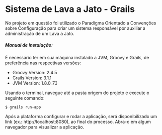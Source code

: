 # Sistema de Lava a Jato - Grails

No projeto em questão foi utilizado o Paradigma Orientado a Convenções sobre Configuração para criar um sistema responsável por auxiliar a administração de um Lava a Jato.

##### Manual de instalação:

É necessário ter em sua máquina instalado a JVM, Groovy e Grails, de preferência nas respectivas versões:
- Groovy Version: 2.4.5
- Grails Version: 3.1.1
- JVM Version: 1.8.0_73
	
Usando o terminal, navegue até a pasta origem do projeto e execute o seguinte comando:

	$ grails run-app

Após a plataforma configurar e rodar a aplicação, será disponibilizado um link (ex.: http://localhost:8080), ao final do processo. Abra-o em algum navegador para visualizar a aplicação.